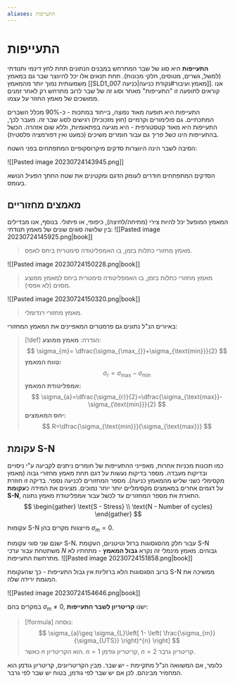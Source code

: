 ```yaml
---
aliases: התעייפות
---
```

# התעייפות

**התעייפות** היא סוג של שבר המתרחש במבנים הנתונים תחת לחץ דינמי ותנודתי (למשל, גשרים, מטוסים, חלקי מכונות). תחת תנאים אלו יכל להיווצר שבר גם במאמץ משמעותית נמוך יותר מהמאמץ [[SLD1_007 מאמץ ועיבור#נקודת כניעה|כניעה]].
אנו קוראים לתופעה זו "התעייפות" מאחר וסוג זה של שבר לרוב מתרחש רק לאחר זמנים ממושכים של מאמץ החוזר על עצמו.

התעייפות היא תופעה מאוד נפוצה, בייחוד במתכות - כ-90% מכלל השברים המתכתיים. גם פולימורים וקרמיים (חוץ מזכוכית) רגישים לסוג שבר זה. מעבר לכך, התעייפות היא מאוד קטסטורפית - היא מגיעה בפתאומיות, וללא שום אזהרה. הכשל בהתעייפות הינו *כשל פריך* גם עבור חומרים משיכים (כמעט ואין דפורמציה פלסטית).

הסיבה לשבר הינה היווצרות סדקים מיקרוסקופיים המתפתחים בפני השטח:

![[Pasted image 20230724143945.png]]

הסדקים המתפתחים חודרים לעומק הדגם ומקטינים את שטח החתך *הפעיל* הנושא בעומס.

## מאמצים מחזוריים
המאמץ המופעל יכל להיות צירי (מתיחה/לחיצה), כיפופי, או פיתולי. בנוסף, אנו מבדילים בין שלושה סוגים שונים של מאמץ תנודתי:
![[Pasted image 20230724145925.png|book]]
> מאמץ מחזורי כתלות בזמן, בו האמפליטודה סימטרית ביחס לאפס.

![[Pasted image 20230724150228.png|book]]
> מאמץ מחזורי כתלות בזמן, בו האמפליטודה סימטרית ביחס למאמץ ממוצע מסוים (לא אפסי).

![[Pasted image 20230724150320.png|book]]
> מאמץ מחזורי רנדומלי.

 באיורים הנ"ל נתונים גם פרמטרים המאפיינים את המאמץ המחזורי:
>[!def] הגדרה: 
 >**מאמץ ממוצע**:
 >$$
> \sigma_{m}= \dfrac{\sigma_{\max_{}}+\sigma_{\text{min}}}{2}
> $$
 > **טווח המאמץ:**
 > $$
> \sigma_{r}=\sigma_{\text{max}}-\sigma_{\text{min}}
> $$
 >**אמפליטודת המאמץ:**
 >$$
> \sigma_{a}=\dfrac{\sigma_{r}}{2}=\dfrac{\sigma_{\text{max}}-\sigma_{\text{min}}}{2}
> $$
 >**יחס המאמצים:**
 >$$
> R=\dfrac{\sigma_{\text{min}}}{\sigma_{\text{max}}}
> $$
 
## עקומת S-N
כמו תכונות מכניות אחרות, מאפייני ההתעייפות של חומרים ניתנים לקביעה ע"י ניסויים ובדיקות מעבדה. מספר בדיקות נעשות על דגם תחת מאמץ מחזורי גבוה (מאמץ מקסימלי כשני שליש מהמאמץ כניעה). מספר המחזורים לכניעה נספר. בדיקה זו חוזרת על דגמים אחרים במאמצים מקסימליים יותר יותר נמוכים. מציגים את המידה כ**עקומת S-N**, התארת את מספר המחזורים עד לכשל עבור אמפליטודת מאמץ נתונה.
$$
\begin{gather}
\text{S - Stress} \\
\text{N - Number of cycles}
\end{gather}
$$

עקומות S-N מייצגות מקרים בהן $\sigma _m=0$.

ישנם שני סוגי עקומות S-N. עבור חלק מהסגסוגות ברזל וטיטניום, העקומת S-N משתטחת עבור ערכי $N$ גבוהים. מאמץ מינמלי זה נקרא **גבול המאמץ** - מתחתיו לא מתרחשת התעייפות.
![[Pasted image 20230724151858.png|book]]

ברוב הסגסוגות הלא ברזליות אין גבול התעייפות - כך שהעקומת S-N ממשיכה את המגמת ירידה שלה.

![[Pasted image 20230724154646.png|book]]


במקרים בהם $\sigma_{m}\neq 0$, ישנו **קריטריון לשבר התעייפות**:
>[!formula] נוסחה: 
 >$$
> \sigma_{a}\geq \sigma_{L}\left[ 1- \left( \frac{\sigma_{m}}{\sigma_{UTS}} \right)^{n} \right]
> $$
 >כאשר $n$ הוא הקריטריון. $n=1$ קריטריון גודמן, $n=2$ קריטריון גרבר.
 
 כלומר, אם המשוואה הנ"ל מתקיימת - *יש שבר*. מבין הקריטריונים, קריטריון גודמן הוא המחמיר מבינהם. לכן אם יש שבר לפי גודמן, בטוח יש שבר לפי גרבר.